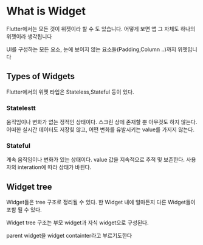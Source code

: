 
# What is Widget

Flutter에서는 모든 것이 위젯이라 할 수 도 있습니다. 어떻게 보면 앱 그 자체도 하나의 위젯이라 생각됩니다

UI를 구성하는 모든 요소, 눈에 보이지 않는 요소들(Padding,Column ..)까지 위젯입니다

## Types of Widgets

Flutter에서의 위젯 타입은 Stateless,Stateful 등이 있다.

### Statelestt

움직임이나 변화가 없는 정적인 상태이다. 스크린 상에 존재할 뿐 아무것도 하지 않는다. 어떠한 실시간 데이터도 저장힞 않고, 어떤 변화를 유발시키는 value를 가지지 않는다.

### Stateful

계속 움직임이나 변화가 있는 상태이다. value 값을 지속적으로 추적 및 보존한다. 사용자의 interation에 따라 상태가 바뀐다.


## Widget tree

Widget들은 tree 구조로 정리될 수 있다. 한 Widget 내에 얼마든지 다른 Widget들이 포함 될 수 있다. 

Widget tree 구조는 부모 widget과 자식 widget으로 구성된다. 

parent widget을 widget containter라고 부르기도한다
